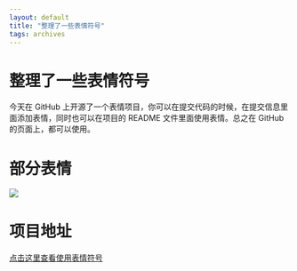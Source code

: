 ```yaml
---
layout: default
title: "整理了一些表情符号"
tags: archives
---
```


# 整理了一些表情符号

今天在 GitHub 上开源了一个表情项目，你可以在提交代码的时候，在提交信息里面添加表情，同时也可以在项目的 README 文件里面使用表情。总之在 GitHub 的页面上，都可以使用。

# 部分表情

![](https://lien-1258580758.cos.ap-shanghai.myqcloud.com/blog-img/08_emoji/emoji.jpg)

# 项目地址

[点击这里查看使用表情符号](<https://github.com/isArtJay/GitHub-Emoji>)